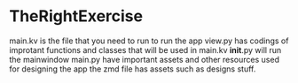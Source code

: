 # TheRightExercise
main.kv is the file that you need to run to run the app
view.py has codings of improtant functions and classes that will be used in main.kv
__init__.py will run the mainwindow
main.py have important assets and other resources used for designing the app
the zmd file has assets such as designs stuff.
